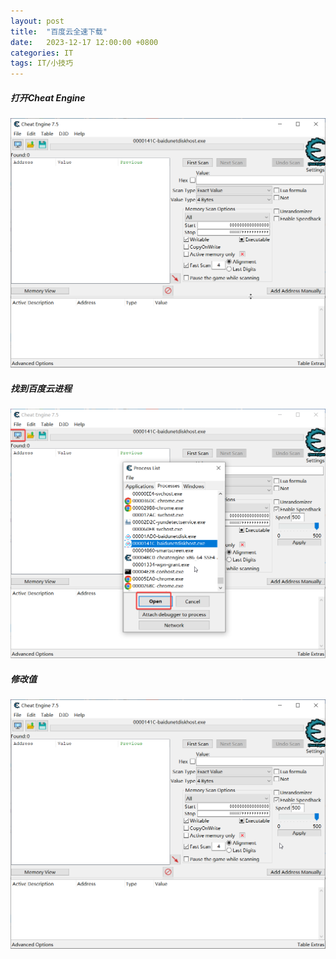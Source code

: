 ```yaml
---
layout: post
title:  "百度云全速下载"
date:   2023-12-17 12:00:00 +0800
categories: IT  
tags: IT/小技巧
---
```

##### 打开Cheat Engine
![打开Cheat Engine](https://raw.githubusercontent.com/songweiren/songweiren.github.io/master/image/cheateng1.png)
##### 找到百度云进程
![找到百度云进程](https://raw.githubusercontent.com/songweiren/songweiren.github.io/master/image/cheateng2.png)
##### 修改值
![修改值](https://raw.githubusercontent.com/songweiren/songweiren.github.io/master/image/cheateng3.png)
